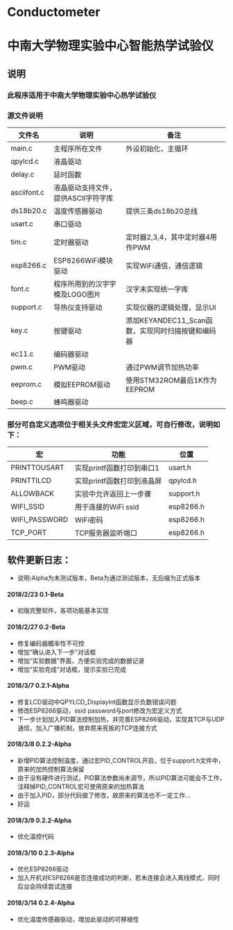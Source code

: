 # Conductometer
# 中南大学物理实验中心智能热学试验仪


 ## 说明


 ### 此程序适用于中南大学物理实验中心热学试验仪


 ### 源文件说明

| 文件名      | 说明                                | 备注                                              |
| ----------- | ----------------------------------- | ------------------------------------------------- |
| main.c      | 主程序所在文件                      | 外设初始化，主循环                                |
| qpylcd.c    | 液晶驱动                            |                                                   |
| delay.c     | 延时函数                            |                                                   |
| asciifont.c | 液晶驱动支持文件，提供ASCII字符字库 |                                                   |
| ds18b20.c   | 温度传感器驱动                      | 提供三条ds18b20总线                               |
| usart.c     | 串口驱动                            |                                                   |
| tim.c       | 定时器驱动                          | 定时器2,3,4，其中定时器4用作PWM                   |
| esp8266.c   | ESP8266WiFi模块驱动                 | 实现WiFi通信，通信逻辑                            |
| font.c      | 程序所用到的汉字字模及LOGO图片      | 汉字未实现统一字库                                |
| support.c   | 导热仪支持驱动                      | 实现仪器的逻辑处理，显示UI                        |
| key.c       | 按键驱动                            | 添加KEYANDEC11_Scan函数，实现同时扫描按键和编码器 |
| ec11.c      | 编码器驱动                          |                                                   |
| pwm.c       | PWM驱动                             | 通过PWM调节加热功率                               |
| eeprom.c    | 模拟EEPROM驱动                      | 使用STM32ROM最后1K作为EEPROM                      |
| beep.c      | 蜂鸣器驱动                          |                                                   |


 ### 部分可自定义选项位于相关头文件宏定义区域，可自行修改，说明如下：

| 宏            | 功能                       | 位置      |
| ------------- | -------------------------- | --------- |
| PRINTTOUSART  | 实现printf函数打印到串口1  | usart.h   |
| PRINTTILCD    | 实现printf函数打印到液晶屏 | qpylcd.h  |
| ALLOWBACK     | 实验中允许返回上一步骤     | support.h |
| WIFI_SSID     | 用于连接的WiFi ssid        | esp8266.h |
| WIFI_PASSWORD | WiFi密码                   | esp8266.h |
| TCP_PORT      | TCP服务器监听端口          | esp8266.h |


 ## 软件更新日志：
 
 * 说明:Alpha为未测试版本，Beta为通过测试版本，无后缀为正式版本


 #### 2018/2/23	0.1-Beta
- 初版完整软件，各项功能基本实现


 #### 2018/2/27	0.2-Beta
- 修复编码器概率性不可控
- 增加“确认进入下一步”对话框
- 增加“实验数据”界面，方便实验完成的数据记录
- 增加“实验完成”对话框，提示实验已完成


 #### 2018/3/7	0.2.1-Alpha
- 修复LCD驱动中QPYLCD_DisplayInt函数显示负数错误问题
- 修改ESP8266驱动，ssid password与port修改为宏定义方式
- 下一步计划加入PID算法控制加热，并完善ESP8266驱动，实现其TCP与UDP通信，加入广播机制，放弃原来死板的TCP连接方式


 #### 2018/3/8   0.2.2-Alpha
- 新增PID算法控制温度，通过宏PID_CONTROL开启，位于support.h文件中，原来的加热控制算法保留
- 由于没有硬件进行测试，PID算法参数尚未调节，所以PID算法可能会不工作，注释掉PID_CONTROL宏可使用原来的加热算法
- 由于加入PID，部分代码做了修改，故原来的算法也不一定工作...
- 好运

 #### 2018/3/9	0.2.2-Alpha
- 优化温控代码

 #### 2018/3/10	0.2.3-Alpha
- 优化ESP8266驱动
- 加入开机对ESP8266是否连接成功的判断，若未连接会进入离线模式，同时后台会持续尝试连接

 #### 2018/3/14	0.2.4-Alpha
- 优化温度传感器驱动，增加此驱动的可移植性